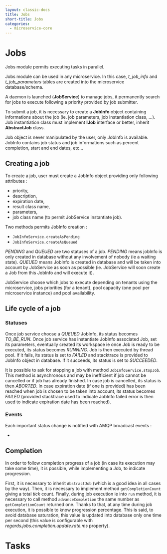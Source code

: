 ```yaml
---
layout: classic-docs
title: Jobs
short-title: Jobs
categories:
  - microservice-core
---
```


# Jobs

Jobs module permits executing tasks in parallel.

Jobs module can be used in any microservice. In this case, _t_job_info_ and _t_job_parameters_ tables are created 
into the microservice database/schema.

A daemon is launched (**JobService**) to manage jobs, it permanently search for jobs to execute following a priority 
provided by job submitter.

To submit a job, it is necessary to create a **JobInfo** object containing informations about the job (ie. job 
parameters, job instantiation class, ...).
Job instantiation class must implement **IJob** interface or better, inherit **AbstractJob** class.

Job object is never manipulated by the user, only JobInfo is available. JobInfo contains job status and job informations
such as percent completion, start and end dates, etc... 

## Creating a job ##
 
To create a job, user must create a JobInfo object providing only following attributes : 
- priority,
- description,
- expiration date,
- result class name,
- parameters,
- job class name (to permit JobService instantiate job).

Two methods permits JobInfo creation :
- `JobInfoService.createAsPending`
- `JobInfoService.createAsQueued`

_PENDING_ and _QUEUED_ are two statuses of a job.
_PENDING_ means jobInfo is only created in database without any involvement of nobody (ie a waiting state).
_QUEUED_ means JobInfo is created in database and will be taken into account by JobService as soon as possible (ie. 
JobService will soon create a Job from this JobInfo and will execute it).

JobService choose which jobs to execute depending on tenants using the microservice, jobs priorities (for a tenant), 
pool capacity (one pool per microservice instance) and pool availability. 

## Life cycle of a job ##

### Statuses ###

Once job service choose a _QUEUED_ JobInfo, its status becomes _TO_BE_RUN_.
Once job service has instantiate JobInfo associated Job, set its parameters, eventually created its workspace ie once 
Job is ready to be executed, its status becomes _RUNNING_. Job is then executed by thread pool.
If it fails, its status is set to _FAILED_ and stacktrace is provided to JobInfo object in database. 
If it succeeds, its status is set to _SUCCEEDED_. 

It is possible to ask for stopping a job with method `JobInfoService.stopJob`. This method is asynchronous and may be
inefficient if job cannot be cancelled or if job has already finished.
In case job is cancelled, its status is then _ABORTED_.
In case expiration date (if one is provided) has been reached when job is chosen to be taken into account, its status 
becomes _FAILED_ (provided stacktrace used to indicate JobInfo failed error is then used to indicate expiration date has
 been reached). 

### Events ###

Each important status change is notified with AMQP broadcast events :

- 



## Completion ##

In order to follow completion progress of a job (in case its execution may take some time), it is possible, while 
implementing a Job, to indicate progression. 

First, it is necessary to inherit `AbstractJob` (which is a good idea in all cases by the way).
Then, it is necessary to implement method `getCompletionCount` giving a total _tick_ count.
Finally, during job execution ie into `run` method, it is necessary to call method `advanceCompletion` the same number
as `getCompletionCount` returned one.
Thanks to that, at any time during job execution, it is possible to know progression percentage.
This is said, to avoid database saturation, this value is updated into database only one time per second (this value is
configurable with _regards.jobs.completion.update.rate.ms_ property). 

# Tasks #


